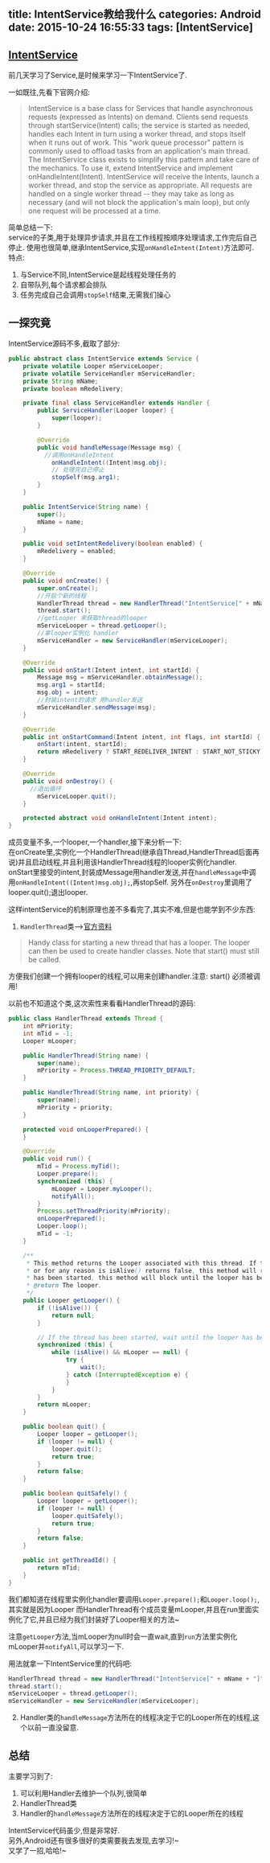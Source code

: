 title: IntentService教给我什么
categories: Android
date: 2015-10-24 16:55:33
tags: [IntentService]
---


## [IntentService](http://developer.android.com/intl/zh-cn/reference/android/app/IntentService.html)

前几天学习了Service,是时候来学习一下IntentService了.  

一如既往,先看下官网介绍:  
> IntentService is a base class for Services that handle asynchronous requests (expressed as Intents) on demand. Clients send requests through startService(Intent) calls; the service is started as needed, handles each Intent in turn using a worker thread, and stops itself when it runs out of work.
This "work queue processor" pattern is commonly used to offload tasks from an application's main thread. The IntentService class exists to simplify this pattern and take care of the mechanics. To use it, extend IntentService and implement onHandleIntent(Intent). IntentService will receive the Intents, launch a worker thread, and stop the service as appropriate.
All requests are handled on a single worker thread -- they may take as long as necessary (and will not block the application's main loop), but only one request will be processed at a time.

简单总结一下:  
service的子类,用于处理异步请求,并且在工作线程按顺序处理请求,工作完后自己停止.
使用也很简单,继承IntentService,实现`onHandleIntent(Intent)`方法即可.
特点:
1. 与Service不同,IntentService是起线程处理任务的
2. 自带队列,每个请求都会排队
3. 任务完成自己会调用`stopSelf`结束,无需我们操心
<!-- more -->

## 一探究竟

IntentService源码不多,截取了部分:
```Java
public abstract class IntentService extends Service {
    private volatile Looper mServiceLooper;
    private volatile ServiceHandler mServiceHandler;
    private String mName;
    private boolean mRedelivery;

    private final class ServiceHandler extends Handler {
        public ServiceHandler(Looper looper) {
            super(looper);
        }

        @Override
        public void handleMessage(Message msg) {
          //调用onHandleIntent
            onHandleIntent((Intent)msg.obj);
            // 处理完自己停止
            stopSelf(msg.arg1);
        }
    }

    public IntentService(String name) {
        super();
        mName = name;
    }

    public void setIntentRedelivery(boolean enabled) {
        mRedelivery = enabled;
    }

    @Override
    public void onCreate() {
        super.onCreate();
        //开启个新的线程
        HandlerThread thread = new HandlerThread("IntentService[" + mName + "]");
        thread.start();
        //getLooper 来获取thread的looper
        mServiceLooper = thread.getLooper();
        //拿looper实例化 handler
        mServiceHandler = new ServiceHandler(mServiceLooper);
    }

    @Override
    public void onStart(Intent intent, int startId) {
        Message msg = mServiceHandler.obtainMessage();
        msg.arg1 = startId;
        msg.obj = intent;
        //封装intent的请求 用handler发送
        mServiceHandler.sendMessage(msg);
    }

    @Override
    public int onStartCommand(Intent intent, int flags, int startId) {
        onStart(intent, startId);
        return mRedelivery ? START_REDELIVER_INTENT : START_NOT_STICKY;
    }

    @Override
    public void onDestroy() {
      //退出循环
        mServiceLooper.quit();
    }

    protected abstract void onHandleIntent(Intent intent);
}
```

成员变量不多,一个looper,一个handler,接下来分析一下:    
在onCreate里,实例化一个HandlerThread(继承自Thread,HandlerThread后面再说)并且启动线程,并且利用该HandlerThread线程的looper实例化handler.
onStart里接受的intent,封装成Message用handler发送,并在`handleMessage`中调用`onHandleIntent((Intent)msg.obj);`,再stopSelf.
另外在`onDestroy`里调用了looper.quit();退出looper.

这样intentService的机制原理也差不多看完了,其实不难,但是也能学到不少东西:  
1. `HandlerThread`类-->[官方资料](http://developer.android.com/intl/zh-cn/reference/android/os/HandlerThread.html)

> Handy class for starting a new thread that has a looper. The looper can then be used to create handler classes. Note that start() must still be called.

方便我们创建一个拥有looper的线程,可以用来创建handler.注意: start() 必须被调用!  

以前也不知道这个类,这次索性来看看HandlerThread的源码:
```Java
public class HandlerThread extends Thread {
    int mPriority;
    int mTid = -1;
    Looper mLooper;

    public HandlerThread(String name) {
        super(name);
        mPriority = Process.THREAD_PRIORITY_DEFAULT;
    }

    public HandlerThread(String name, int priority) {
        super(name);
        mPriority = priority;
    }

    protected void onLooperPrepared() {
    }

    @Override
    public void run() {
        mTid = Process.myTid();
        Looper.prepare();
        synchronized (this) {
            mLooper = Looper.myLooper();
            notifyAll();
        }
        Process.setThreadPriority(mPriority);
        onLooperPrepared();
        Looper.loop();
        mTid = -1;
    }

    /**
     * This method returns the Looper associated with this thread. If this thread not been started
     * or for any reason is isAlive() returns false, this method will return null. If this thread
     * has been started, this method will block until the looper has been initialized.  
     * @return The looper.
     */
    public Looper getLooper() {
        if (!isAlive()) {
            return null;
        }

        // If the thread has been started, wait until the looper has been created.
        synchronized (this) {
            while (isAlive() && mLooper == null) {
                try {
                    wait();
                } catch (InterruptedException e) {
                }
            }
        }
        return mLooper;
    }

    public boolean quit() {
        Looper looper = getLooper();
        if (looper != null) {
            looper.quit();
            return true;
        }
        return false;
    }

    public boolean quitSafely() {
        Looper looper = getLooper();
        if (looper != null) {
            looper.quitSafely();
            return true;
        }
        return false;
    }

    public int getThreadId() {
        return mTid;
    }
}
```

我们都知道在线程里实例化handler要调用`Looper.prepare();`和`Looper.loop();`,其实就是因为Looper
而HandlerThread有个成员变量mLooper,并且在run里面实例化了它,并且已经为我们封装好了Looper相关的方法~

注意`getLooper`方法,当mLooper为null时会一直wait,直到`run`方法里实例化mLooper并`notifyAll`,可以学习一下.

用法就拿一下IntentService里的代码吧:
```Java
HandlerThread thread = new HandlerThread("IntentService[" + mName + "]");
thread.start();
mServiceLooper = thread.getLooper();
mServiceHandler = new ServiceHandler(mServiceLooper);
```

2. Handler类的`handleMessage`方法所在的线程决定于它的Looper所在的线程,这个以前一直没留意.

## 总结

主要学习到了:
1. 可以利用Handler去维护一个队列,很简单
2. HandlerThread类
3. Handler的`handleMessage`方法所在的线程决定于它的Looper所在的线程

IntentService代码虽少,但是非常好.    
另外,Android还有很多很好的类需要我去发现,去学习!~  
又学了一招,哈哈!~  

